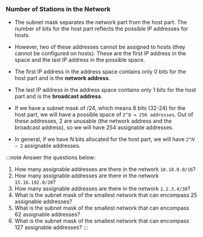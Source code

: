 ### Number of Stations in the Network

- The subnet mask separates the network part from the host part. The number of bits for the host part reflects the possible IP addresses for hosts.
- However, two of these addresses cannot be assigned to hosts (they cannot be configured on hosts). These are the first IP address in the space and the last IP address in the possible space.
- The first IP address in the address space contains only 0 bits for the host part and is the **network address**.
- The last IP address in the address space contains only 1 bits for the host part and is the **broadcast address**.

- If we have a subnet mask of /24, which means 8 bits (32-24) for the host part, we will have a possible space of `2^8 = 256 addresses`. Out of these addresses, 2 are unusable (the network address and the broadcast address), so we will have 254 assignable addresses.
- In general, if we have N bits allocated for the host part, we will have `2^𝑁 − 2` assignable addresses.

:::note Answer the questions below:
1. How many assignable addresses are there in the network `10.10.0.0/16`?
2. How many assignable addresses are there in the network `15.16.192.0/20`?
3. How many assignable addresses are there in the network `1.2.3.4/30`?
4. What is the subnet mask of the smallest network that can encompass 25 assignable addresses?
5. What is the subnet mask of the smallest network that can encompass 62 assignable addresses?
6. What is the subnet mask of the smallest network that can encompass 127 assignable addresses?
:::

